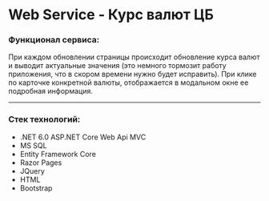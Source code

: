 # Web Service - Курс валют ЦБ

<h3>Функционал сервиса:</h3>

При каждом обновлении страницы происходит обновление курса валют и выводит актуальные значения (это немного тормозит работу приложения, что в скором времени нужно будет исправить).
При клике по карточке конкретной валюты, отображается в модальном окне ее подробная информация.

<hr/>
<h3>Стек технологий:</h3>
<ul>
  <li>.NET 6.0 ASP.NET Core Web Api MVC</li>
  <li>MS SQL</li>
  <li>Entity Framework Core</li>
  <li>Razor Pages</li>
  <li>JQuery</li>
  <li>HTML</li>
  <li>Bootstrap</li>
</ul>
